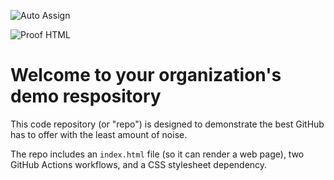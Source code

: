 ![Auto Assign](https://github.com/githubaxz/demo-repository/actions/workflows/auto-assign.yml/badge.svg)

![Proof HTML](https://github.com/githubaxz/demo-repository/actions/workflows/proof-html.yml/badge.svg)

# Welcome to your organization's demo respository
This code repository (or "repo") is designed to demonstrate the best GitHub has to offer with the least amount of noise.

The repo includes an `index.html` file (so it can render a web page), two GitHub Actions workflows, and a CSS stylesheet dependency.
